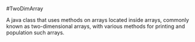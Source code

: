 #TwoDimArray

A java class that uses methods on arrays located inside arrays, commonly known as two-dimensional arrays, with various methods for printing and population such arrays.